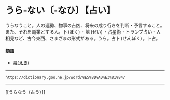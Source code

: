 # うら‐ない〔‐なひ〕【占い】
うらなうこと。人の運勢、物事の吉凶、将来の成り行きを判断・予言すること。また、それを職業とする人。卜 (ぼく) ・筮 (ぜい) ・占星術・トランプ占い・人相見など、古今東西、さまざまの形式がある。うら。占卜 (せんぼく) 。卜占。

#### 類語

-   [易(えき)](https://dictionary.goo.ne.jp/word/%E6%98%93_%28%E3%81%88%E3%81%8D%29/#jn-22937)

---
`https://dictionary.goo.ne.jp/word/%E5%8D%A0%E3%81%84/`

---
[[うらなう（占う）]]